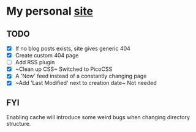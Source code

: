 # My personal [site](https://nielmin.github.io)

## TODO
- [X] If no blog posts exists, site gives generic 404
- [X] Create custom 404 page
- [ ] Add RSS plugin
- [X] ~Clean up CSS~ Switched to PicoCSS 
- [X] A 'Now' feed instead of a constantly changing page 
- [X] ~Add 'Last Modified' next to creation date~ Not needed

## FYI

Enabling cache will introduce some weird bugs when changing directory structure.
